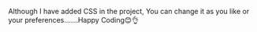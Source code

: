 Although I have added CSS in the project, You can change it as you like or your preferences.......Happy Coding😊👌
